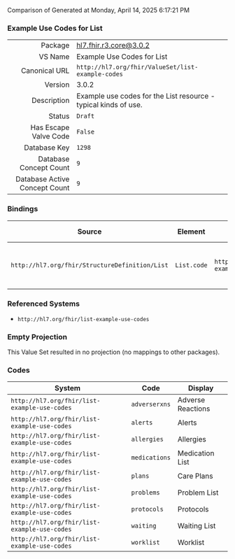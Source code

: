 Comparison of 
Generated at Monday, April 14, 2025 6:17:21 PM

### Example Use Codes for List

|      |     |
| ---: | --- |
| Package | hl7.fhir.r3.core@3.0.2 |
| VS Name | Example Use Codes for List |
| Canonical URL | `http://hl7.org/fhir/ValueSet/list-example-codes` |
| Version | 3.0.2 |
| Description | Example use codes for the List resource - typical kinds of use. |
| Status | `Draft` |
| Has Escape Valve Code | `False` |
| Database Key | `1298` |
| Database Concept Count | `9` |
| Database Active Concept Count | `9` |
### Bindings

| Source | Element | Binding | Strength | Element Short |
| ------ | ------- | ------- | -------- | ------------- |
| `http://hl7.org/fhir/StructureDefinition/List` | `List.code` | `http://hl7.org/fhir/ValueSet/list-example-codes` | `Example` | What the purpose of this list is |

### Referenced Systems

* `http://hl7.org/fhir/list-example-use-codes`
### Empty Projection

This Value Set resulted in no projection (no mappings to other packages).

### Codes

| System | Code | Display |
| ------ | ---- | ------- |
| `http://hl7.org/fhir/list-example-use-codes` | `adverserxns` | Adverse Reactions |
| `http://hl7.org/fhir/list-example-use-codes` | `alerts` | Alerts |
| `http://hl7.org/fhir/list-example-use-codes` | `allergies` | Allergies |
| `http://hl7.org/fhir/list-example-use-codes` | `medications` | Medication List |
| `http://hl7.org/fhir/list-example-use-codes` | `plans` | Care Plans |
| `http://hl7.org/fhir/list-example-use-codes` | `problems` | Problem List |
| `http://hl7.org/fhir/list-example-use-codes` | `protocols` | Protocols |
| `http://hl7.org/fhir/list-example-use-codes` | `waiting` | Waiting List |
| `http://hl7.org/fhir/list-example-use-codes` | `worklist` | Worklist |
